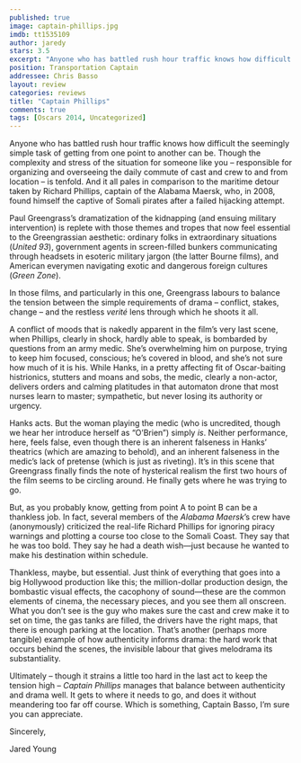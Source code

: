 ```yaml
---
published: true
image: captain-phillips.jpg
imdb: tt1535109
author: jaredy 
stars: 3.5
excerpt: "Anyone who has battled rush hour traffic knows how difficult the seemingly simple task of getting from one point to another can be."
position: Transportation Captain
addressee: Chris Basso
layout: review
categories: reviews
title: "Captain Phillips"
comments: true
tags: [Oscars 2014, Uncategorized]
---
```

<p>Anyone who has battled rush hour traffic knows how difficult the seemingly simple task of getting from one point to another can be. Though the complexity and stress of the situation for someone like you &ndash; responsible for organizing and overseeing the daily commute of cast and crew to and from location &ndash; is tenfold. And it all pales in comparison to the maritime detour taken by Richard Phillips, captain of the Alabama Maersk, who, in 2008, found himself the captive of Somali pirates after a failed hijacking attempt.</p>
<p>Paul Greengrass&rsquo;s dramatization of the kidnapping (and ensuing military intervention) is replete with those themes and tropes that now feel essential to the Greengrassian aesthetic: ordinary folks in extraordinary situations (<em>United 93</em>), government agents in screen-filled bunkers communicating through headsets in esoteric military jargon (the latter Bourne films), and American everymen navigating exotic and dangerous foreign cultures (<em>Green Zone</em>).</p>
<p>In those films, and particularly in this one, Greengrass labours to balance the tension between the simple requirements of drama &ndash; conflict, stakes, change &ndash; and the restless <em>verit&eacute;</em> lens through which he shoots it all.</p>
<p>A conflict of moods that is nakedly apparent in the film&rsquo;s very last scene, when Phillips, clearly in shock, hardly able to speak, is bombarded by questions from an army medic. She&rsquo;s overwhelming him on purpose, trying to keep him focused, conscious; he&rsquo;s covered in blood, and she&rsquo;s not sure how much of it is his. While Hanks, in a pretty affecting fit of Oscar-baiting histrionics, stutters and moans and sobs, the medic, clearly a non-actor, delivers orders and calming platitudes in that automaton drone that most nurses learn to master; sympathetic, but never losing its authority or urgency.</p>
<p>Hanks acts. But the woman playing the medic (who is uncredited, though we hear her introduce herself as &ldquo;O&rsquo;Brien&rdquo;) simply <em>is</em>. Neither performance, here, feels false, even though there is an inherent falseness in Hanks&rsquo; theatrics (which are amazing to behold), and an inherent falseness in the medic&rsquo;s lack of pretense (which is just as riveting). It&rsquo;s in this scene that Greengrass finally finds the note of hysterical realism the first two hours of the film seems to be circling around. He finally gets where he was trying to go.</p>
<p>But, as you probably know, getting from point A to point B can be a thankless job. In fact, several members of the <em>Alabama Maersk</em>&rsquo;s crew have (anonymously) criticized the real-life Richard Phillips for ignoring piracy warnings and plotting a course too close to the Somali Coast. They say that he was too bold. They say he had a death wish&mdash;just because he wanted to make his destination within schedule.</p>
<p>Thankless, maybe, but essential. Just think of everything that goes into a big Hollywood production like this; the million-dollar production design, the bombastic visual effects, the cacophony of sound&mdash;these are the common elements of cinema, the necessary pieces, and you see them all onscreen. What you don&rsquo;t see is the guy who makes sure the cast and crew make it to set on time, the gas tanks are filled, the drivers have the right maps, that there is enough parking at the location. That&rsquo;s another (perhaps more tangible) example of how authenticity informs drama: the hard work that occurs behind the scenes, the invisible labour that gives melodrama its substantiality.</p>
<p>Ultimately &ndash; though it strains a little too hard in the last act to keep the tension high &ndash; <em>Captain Phillips</em> manages that balance between authenticity and drama well. It gets to where it needs to go, and does it without meandering too far off course. Which is something, Captain Basso, I&rsquo;m sure you can appreciate.</p>
<p>Sincerely,</p>
<p>Jared Young&nbsp;</p>
